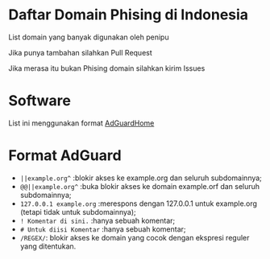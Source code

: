 # Daftar Domain Phising di Indonesia

List domain yang banyak digunakan oleh penipu

Jika punya tambahan silahkan Pull Request

Jika merasa itu bukan Phising domain silahkan kirim Issues

# Software

List ini menggunakan format [AdGuardHome](https://github.com/AdguardTeam/AdGuardHome)

# Format AdGuard

- `||example.org^` :blokir akses ke example.org dan seluruh subdomainnya;
- `@@||example.org^` :buka blokir akses ke domain example.orf dan seluruh subdomainnya;
- `127.0.0.1 example.org` :merespons dengan 127.0.0.1 untuk example.org (tetapi tidak untuk subdomainnya);
- `! Komentar di sini.` :hanya sebuah komentar;
- `# Untuk diisi Komentar` :hanya sebuah komentar;
- `/REGEX/`: blokir akses ke domain yang cocok dengan ekspresi reguler yang ditentukan.
